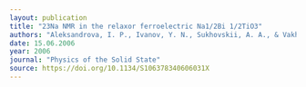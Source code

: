 ```yaml
---
layout: publication
title: "23Na NMR in the relaxor ferroelectric Na1/2Bi 1/2TiO3"
authors: "Aleksandrova, I. P., Ivanov, Y. N., Sukhovskii, A. A., & Vakhrushev, S. B."
date: 15.06.2006
year: 2006
journal: "Physics of the Solid State"
source: https://doi.org/10.1134/S106378340606031X
---
```


